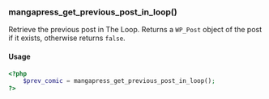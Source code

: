 ### mangapress_get_previous_post_in_loop()

Retrieve the previous post in The Loop. Returns a `WP_Post` object of the post if it exists, otherwise returns `false`.

#### Usage

```php
<?php
    $prev_comic = mangapress_get_previous_post_in_loop();
?>
```
